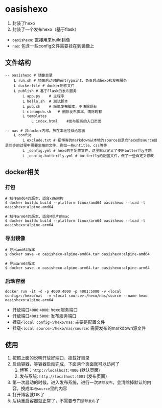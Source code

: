 # oasishexo

1. 封装了hexo
2. 封装了一个发布hexo（基于flask）

- `oasishexo`: 直接用来build镜像
- `nas`: 包含一些config文件需要挂在到镜像上


## 文件结构
```
-- oasishexo # 镜像目录
    L run.sh # 镜像启动时的entrypoint，负责启动hexo和发布服务
    L dockerfile # docker制作文件
    L publish # 基于Flask的发布服务
        L app.py    # 主程序
        L hello.sh  # 测试脚本
        L pub.sh    # 简单发布脚本，不清除现有
        L cleanpub.sh   # 删除发布脚本，清除现有
        L templates     
            L index.html    #发布服务的入口页面

-- nas # 非docker内部，放在本地挂载给容器
    L config
        L exclude.txt # 把博客的markdown从本地的source目录向hexo的source目录同步的过程中需要忽略的文件，例如一些untitle、css等等
        L _config.yml # hexo的主配置文件，这里默认定义了使用butterfly主题
        L _config.butterfly.yml # butterfly的配置文件，做了一些自定义修改
```

## docker相关

### 打包

```
# 制作amd64的版本，适合x86架构
$ docker buildx build --platform linux/amd64 oasishexo --load -t oasishexo:alpine-amd64

# 制作arm64的版本，适合M芯片的mac
$ docker buildx build --platform linux/arm64 oasishexo --load -t oasishexo:alpine-arm64
```

### 导出镜像

```
# 导出amd64版本
$ docker save -o oasishexo-alpine-amd64.tar oasishexo:alpine-amd64

# 导出arm64版本
$ docker save -o oasishexo-alpine-arm64.tar oasishexo:alpine-arm64
```

### 启动容器
```
docker run -it -d -p 4000:4000 -p 4001:5000 -v <local config>:/hexo/nas  -v <local source>:/hexo/nas/source --name hexo oasishexo:alpine-arm64
```

- 开放端口`4000`:`4000`: hexo服务端口
- 开放端口`4001`:`5000`: 发布服务端口
- 挂载`<local config>`:`/hexo/nas`: 主要是配置文件
- 挂载`<local source>`:`/hexo/nas/source`: 需要发布的markdown源文件

## 使用

1. 按照上面的说明开放好端口，挂载好目录
2. 启动容器，等容器启动完成，下面两个页面就可以访问了
    1. 博客：`http://localhost:4000` (默认页面)
    2. 发布系统: `http://localhost:4001` (发布页面）
3. 第一次启动的时候，进入发布系统，进行一次`清除发布`，会清除掉默认的内容，换成`本地source`里的内容
4. 打开博客就OK了
5. 后续重启容器就正常了，不需要专门`清除发布`了

